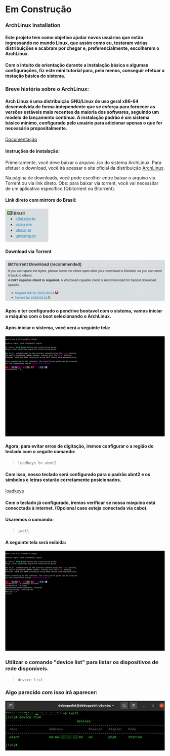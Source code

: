 # Em Construção

### ArchLinux Installation

#### Este projeto tem como objetivo ajudar novos usuários que estão ingressando no mundo Linux, que assim como eu, testaram várias distribuições e acabram por chegar e, preferencialmente, escolherem o ArchLinux.

#### Com o intuito de orientação durante a instalação básica e algumas configurações, fiz este mini tutorial para, pelo menos, conseguir efetuar a instação básica do sistema.

### Breve história sobre o ArchLinux:

#### Arch Linux é uma distribuição GNU/Linux de uso geral x86-64 desenvolvida de forma independente que se esforça para fornecer as versões estáveis ​​mais recentes da maioria dos softwares, seguindo um modelo de lançamento contínuo. A instalação padrão é um sistema básico mínimo, configurado pelo usuário para adicionar apenas o que for necessário propositalmente.

[Documentação](https://wiki.archlinux.org/title/Arch_Linux)

#### Instruções de instalação:


Primeiramente, você deve baixar o arquivo .iso do sistema ArchLinux.
Para efetuar o download, você irá acessar o site oficial da distribuição [ArchLinux](https://archlinux.org/download/).

Na página de downloads, você pode escolher entre baixar o arquivo via Torrent ou via link direto.
Obs: para baixar via torrent, você vai necessitar de um aplicativo específico (Qbitorrent ou Bitorrent).

#### Link direto com mirrors do Brasil:
![Mirrors do Brasil](/assets/mirrors.png )
#### Download via Torrent
![Mirrors do Brasil](/assets/torrents.png)

#### Após o ter configurado o pendrive bootavel com o sistema, vamos iniciar a máquina com o boot selecionando o ArchLinux.

#### Após iniciar o sistema, você verá a seguinte tela:
![](assets/telaInicialArchLinux.png)

#### Agora, para evitar erros de digitação, iremos configurar o a região do teclado com o seguite comando:

> ```shell
> loadkeys br-abnt2
> ```

#### Com isso, nosso teclado será configurado para o padrão abnt2 e os símbolos e letras estarão corretamente posicionados.

[loadkeys](https://wiki.archlinux.org/title/Linux_console_(Portugu%C3%AAs)/Keyboard_configuration_(Portugu%C3%AAs))

#### Com o teclado já configurado, iremos verificar se nossa máquina está conecctada à internet. (Opcional caso esteja conectada via cabo).
#### Usaremos o comando:

>```
>iwctl
>```

#### A seguinte tela será exibida:
![](assets/iwctl.png)

### Utilizar o comando "device list" para listar os dispositivos de rede disponíveis.

>```
>device list
>```
### Algo parecido com isso irá aparecer:
![](assets/deviceList.bmp)
